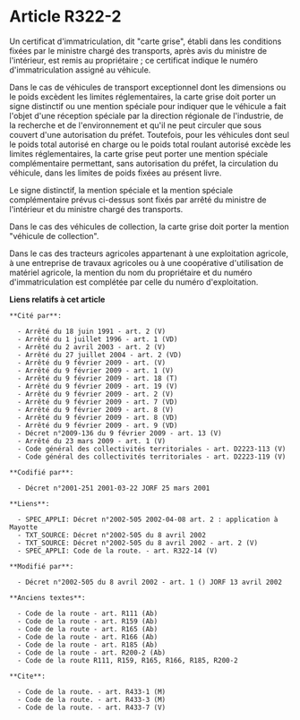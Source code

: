 # Article R322-2

Un certificat d'immatriculation, dit "carte grise", établi dans les conditions fixées par le ministre chargé des transports,
après avis du ministre de l'intérieur, est remis au propriétaire ; ce certificat indique le numéro d'immatriculation assigné
au véhicule.

Dans le cas de véhicules de transport exceptionnel dont les dimensions ou le poids excèdent les limites réglementaires, la
carte grise doit porter un signe distinctif ou une mention spéciale pour indiquer que le véhicule a fait l'objet d'une
réception spéciale par la direction régionale de l'industrie, de la recherche et de l'environnement et qu'il ne peut circuler
que sous couvert d'une autorisation du préfet. Toutefois, pour les véhicules dont seul le poids total autorisé en charge ou
le poids total roulant autorisé excède les limites réglementaires, la carte grise peut porter une mention spéciale
complémentaire permettant, sans autorisation du préfet, la circulation du véhicule, dans les limites de poids fixées au
présent livre.

Le signe distinctif, la mention spéciale et la mention spéciale complémentaire prévus ci-dessus sont fixés par arrêté du
ministre de l'intérieur et du ministre chargé des transports.

Dans le cas des véhicules de collection, la carte grise doit porter la mention "véhicule de collection".

Dans le cas des tracteurs agricoles appartenant à une exploitation agricole, à une entreprise de travaux agricoles ou à une
coopérative d'utilisation de matériel agricole, la mention du nom du propriétaire et du numéro d'immatriculation est
complétée par celle du numéro d'exploitation.

**Liens relatifs à cet article**

	**Cité par**:

	  - Arrêté du 18 juin 1991 - art. 2 (V)
	  - Arrêté du 1 juillet 1996 - art. 1 (VD)
	  - Arrêté du 2 avril 2003 - art. 2 (V)
	  - Arrêté du 27 juillet 2004 - art. 2 (VD)
	  - Arrêté du 9 février 2009 - art. (V)
	  - Arrêté du 9 février 2009 - art. 1 (V)
	  - Arrêté du 9 février 2009 - art. 18 (T)
	  - Arrêté du 9 février 2009 - art. 19 (V)
	  - Arrêté du 9 février 2009 - art. 2 (V)
	  - Arrêté du 9 février 2009 - art. 7 (VD)
	  - Arrêté du 9 février 2009 - art. 8 (V)
	  - Arrêté du 9 février 2009 - art. 8 (VD)
	  - Arrêté du 9 février 2009 - art. 9 (VD)
	  - Décret n°2009-136 du 9 février 2009 - art. 13 (V)
	  - Arrêté du 23 mars 2009 - art. 1 (V)
	  - Code général des collectivités territoriales - art. D2223-113 (V)
	  - Code général des collectivités territoriales - art. D2223-119 (V)

	**Codifié par**:

	  - Décret n°2001-251 2001-03-22 JORF 25 mars 2001

	**Liens**:

	  - SPEC_APPLI: Décret n°2002-505 2002-04-08 art. 2 : application à Mayotte
	  - TXT_SOURCE: Décret n°2002-505 du 8 avril 2002
	  - TXT_SOURCE: Décret n°2002-505 du 8 avril 2002 - art. 2 (V)
	  - SPEC_APPLI: Code de la route. - art. R322-14 (V)

	**Modifié par**:

	  - Décret n°2002-505 du 8 avril 2002 - art. 1 () JORF 13 avril 2002

	**Anciens textes**:

	  - Code de la route - art. R111 (Ab)
	  - Code de la route - art. R159 (Ab)
	  - Code de la route - art. R165 (Ab)
	  - Code de la route - art. R166 (Ab)
	  - Code de la route - art. R185 (Ab)
	  - Code de la route - art. R200-2 (Ab)
	  - Code de la route R111, R159, R165, R166, R185, R200-2

	**Cite**:

	  - Code de la route. - art. R433-1 (M)
	  - Code de la route. - art. R433-3 (M)
	  - Code de la route. - art. R433-7 (V)
